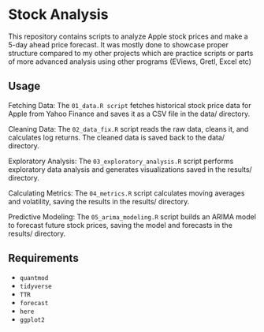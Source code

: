 # Stock Analysis

This repository contains scripts to analyze Apple stock prices and make a 5-day ahead price forecast. It was mostly done to showcase proper structure compared to my other projects which are practice scripts or parts of more advanced analysis using other programs (EViews, Gretl, Excel etc)

## Usage

Fetching Data: The `01_data.R script` fetches historical stock price data for Apple from Yahoo Finance and saves it as a CSV file in the data/ directory.

Cleaning Data: The `02_data_fix.R` script reads the raw data, cleans it, and calculates log returns. The cleaned data is saved back to the data/ directory.

Exploratory Analysis: The `03_exploratory_analysis.R` script performs exploratory data analysis and generates visualizations saved in the results/ directory.

Calculating Metrics: The `04_metrics.R` script calculates moving averages and volatility, saving the results in the results/ directory.

Predictive Modeling: The `05_arima_modeling.R` script builds an ARIMA model to forecast future stock prices, saving the model and forecasts in the results/ directory.

## Requirements

-   `quantmod`
-   `tidyverse`
-   `TTR`
-   `forecast`
-   `here`
-   `ggplot2`
